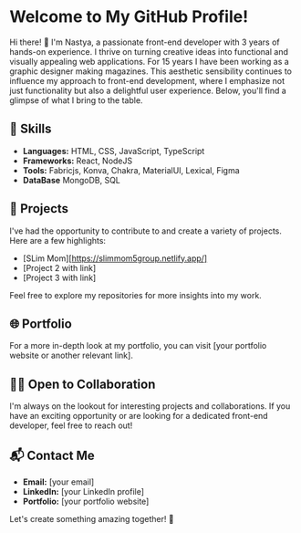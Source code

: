 # Welcome to My GitHub Profile!

Hi there! 👋 I'm Nastya, a passionate front-end developer with 3 years of hands-on experience. I thrive on turning creative ideas into functional and visually appealing web applications. For 15 years I have been working as a graphic designer making magazines. This aesthetic sensibility continues to influence my approach to front-end development, where I emphasize not just functionality but also a delightful user experience. Below, you'll find a glimpse of what I bring to the table.

## 🔧 Skills

- **Languages:** HTML, CSS, JavaScript, TypeScript
- **Frameworks:** React, NodeJS
- **Tools:** Fabricjs, Konva, Chakra, MaterialUI, Lexical, Figma
- **DataBase** MongoDB, SQL

## 🚀 Projects

I've had the opportunity to contribute to and create a variety of projects. Here are a few highlights:

- [SLim Mom][https://slimmom5group.netlify.app/]
- [Project 2 with link]
- [Project 3 with link]

Feel free to explore my repositories for more insights into my work.

## 🌐 Portfolio

For a more in-depth look at my portfolio, you can visit [your portfolio website or another relevant link].

## 👨‍💻 Open to Collaboration

I'm always on the lookout for interesting projects and collaborations. If you have an exciting opportunity or are looking for a dedicated front-end developer, feel free to reach out!

## 📬 Contact Me

- **Email:** [your email]
- **LinkedIn:** [your LinkedIn profile]
- **Portfolio:** [your portfolio website]

Let's create something amazing together! 🚀
